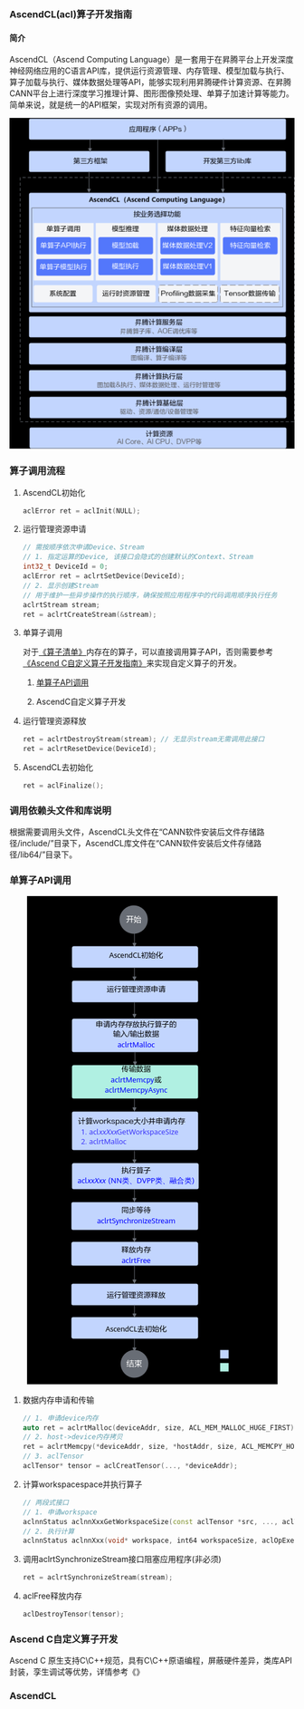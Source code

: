 ### AscendCL(acl)算子开发指南

#### 简介
AscendCL（Ascend Computing Language）是一套用于在昇腾平台上开发深度神经网络应用的C语言API库，提供运行资源管理、内存管理、模型加载与执行、算子加载与执行、媒体数据处理等API，能够实现利用昇腾硬件计算资源、在昇腾CANN平台上进行深度学习推理计算、图形图像预处理、单算子加速计算等能力。简单来说，就是统一的API框架，实现对所有资源的调用。


<div align=center>
    <img src="https://raw.githubusercontent.com/wangshuai09/blog_img/main/images/20240708173147.png"/>
</div>

### 算子调用流程
1. AscendCL初始化
    ```cpp
    aclError ret = aclInit(NULL);
    ```
2. 运行管理资源申请
    ```cpp
    // 需按顺序依次申请Device、Stream
    // 1. 指定运算的Device, 该接口会隐式的创建默认的Context、Stream
    int32_t DeviceId = 0;
    aclError ret = aclrtSetDevice(DeviceId);
    // 2. 显示创建Stream
    // 用于维护一些异步操作的执行顺序，确保按照应用程序中的代码调用顺序执行任务
    aclrtStream stream;
    ret = aclrtCreateStream(&stream);
    ```
3. 单算子调用
   
    对于[《算子清单》](https://www.hiascend.com/document/detail/zh/CANNCommunityEdition/80RC2alpha003/apiref/operatorlist/operatorlist_0000.html)内存在的算子，可以直接调用算子API，否则需要参考[《Ascend C自定义算子开发指南》](https://www.hiascend.com/document/detail/zh/CANNCommunityEdition/80RC2alpha003/devguide/opdevg/ascendcopdevg/atlas_ascendc_10_0001.html)来实现自定义算子的开发。
    1. [单算子API调用](#单算子api调用)
    
    2. AscendC自定义算子开发
4. 运行管理资源释放
    ```cpp
    ret = aclrtDestroyStream(stream); // 无显示stream无需调用此接口
    ret = aclrtResetDevice(DeviceId);
    ```
5. AscendCL去初始化
    ```cpp
    ret = aclFinalize();
    ```
   
### 调用依赖头文件和库说明
根据需要调用头文件，AscendCL头文件在“CANN软件安装后文件存储路径/include/”目录下，AscendCL库文件在“CANN软件安装后文件存储路径/lib64/”目录下。


### 单算子API调用
<div align=center>
    <img src="https://raw.githubusercontent.com/wangshuai09/blog_img/main/images/20240708190310.png"/>
</div>

1. 数据内存申请和传输
    ```cpp
    // 1. 申请device内存
    auto ret = aclrtMalloc(deviceAddr, size, ACL_MEM_MALLOC_HUGE_FIRST);
    // 2. host->device内存拷贝
    ret = aclrtMemcpy(*deviceAddr, size, *hostAddr, size, ACL_MEMCPY_HOST_TO_DEVICE);
    // 3. aclTensor
    aclTensor* tensor = aclCreatTensor(..., *deviceAddr);
    ```
2. 计算workspacespace并执行算子
    ```cpp
    // 两段式接口
    // 1. 申请workspace
    aclnnStatus aclnnXxxGetWorkspaceSize(const aclTensor *src, ..., aclTensor *out, ..., uint64_t workspaceSize, aclOpExecutor **executor);
    // 2. 执行计算
    aclnnStatus aclnnXxx(void* workspace, int64 workspaceSize, aclOpExecutor* executor, aclrtStream stream);

    ```
3. 调用aclrtSynchronizeStream接口阻塞应用程序(非必须)
    ```cpp
    ret = aclrtSynchronizeStream(stream);
    ```
4. aclFree释放内存
   ```cpp
   aclDestroyTensor(tensor);
   ```

### Ascend C自定义算子开发
Ascend C 原生支持C\C++规范，具有C\C++原语编程，屏蔽硬件差异，类库API封装，孪生调试等优势，详情参考《》

### AscendCL
